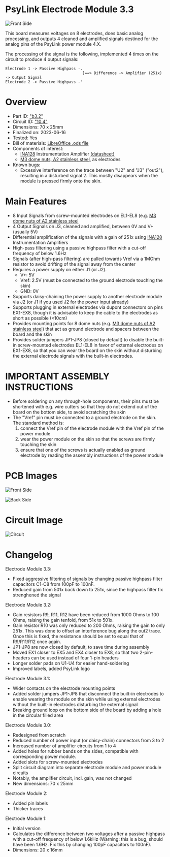 # PsyLink Electrode Module 3.3

![Front Side](https://psylink.me/img/boards/b3.2.png)

This board measures voltages on 8 electrodes, does basic analog processing, and outputs 4 cleaned and amplified signals destined for the analog pins of the PsyLink power module 4.X.

The processing of the signal is the following, implemented 4 times on the circuit to produce 4 output signals:

    Electrode 1 -> Passive Highpass -.
                                      }==> Difference -> Amplifier (251x) -> Output Signal
    Electrode 2 -> Passive Highpass -'

# Overview

- Part ID: ["b3.2"](https://psylink.me/b3.2/)
- Circuit ID: ["10.4"](https://psylink.me/c10.4/)
- Dimensions: 70 x 25mm
- Finalized on: 2023-06-16
- Tested: Yes
- Bill of materials: [LibreOffice .ods file](https://psylink.me/tables/bom_p10.ods)
- Components of interest:
    - [INA128](https://www.ti.com/product/INA128) Instrumentation Amplifier [(datasheet)](https://www.ti.com/lit/ds/symlink/ina128.pdf)
    - [M3 dome nuts, A2 stainless steel](https://www.schraubenking.at/M3-Hutmutter-DIN1587-Edelstahl-A2-P002263), as electrodes
- Known bugs:
    - Excessive interference on the trace between "U2" and "J3" ("out2"), resulting in a disturbed signal 2.  This mostly disappears when the module is pressed firmly onto the skin.

# Main Features

- 8 Input Signals from screw-mounted electrodes on EL1-EL8 (e.g. [M3 dome nuts of A2 stainless steel](https://www.schraubenking.at/M3-Hutmutter-DIN1587-Edelstahl-A2-P002263)
- 4 Output Signals on J3, cleaned and amplified, between 0V and V+ (usually 5V)
- Differential amplification of the signals with a gain of 251x using [INA128](https://www.ti.com/product/INA128) Instrumentation Amplifiers
- High-pass filtering using a passive highpass filter with a cut-off frequency of below 1.6Hz
- Signals (after high-pass filtering) are pulled towards Vref via a 1MOhm resistor to avoid drifting of the signal away from the center
- Requires a power supply on either J1 (or J2).
    - V+: 5V
    - Vref: 2.5V (must be connected to the ground electrode touching the skin)
    - GND: 0V
- Supports daisy-chaining the power supply to another electrode module via J2 (or J1 if you used J2 for the power input already)
- Supports plugging in external electrodes via dupont connectors on pins EX1-EX8, though it is advisable to keep the cable to the electrodes as short as possible (<10cm)
- Provides mounting points for 8 dome nuts (e.g. [M3 dome nuts of A2 stainless steel](https://www.schraubenking.at/M3-Hutmutter-DIN1587-Edelstahl-A2-P002263)) that act as ground electrode and spacers between the board and the skin
- Provides solder jumpers JP1-JP8 (closed by default) to disable the built-in screw-mounted electrodes EL1-EL8 in favor of external electrodes on EX1-EX8, so that you can wear the board on the skin without disturbing the external electrode signals with the built-in electrodes.

# IMPORTANT ASSEMBLY INSTRUCTIONS

- Before soldering on any through-hole components, their pins must be shortened with e.g. wire cutters so that they do not extend out of the board on the bottom side, to avoid scratching the skin
- The "Vref" pin must be connected to a ground electrode on the skin.  The standard method is:
    1. connect the Vref pin of the electrode module with the Vref pin of the power module
    2. wear the power module on the skin so that the screws are firmly touching the skin
    3. ensure that one of the screws is actually enabled as ground electrode by reading the assembly instructions of the power module

# PCB Images

![Front Side](https://psylink.me/img/boards/b3.2.png)

![Back Side](https://psylink.me/img/boards/b3.2_back.png)

# Circuit Image

![Circuit](https://psylink.me/img/circuits/c10.4.png)

# Changelog

Electrode Module 3.3:

- Fixed aggressive filtering of signals by changing passive highpass filter capacitors C1-C8 from 100pF to 100nF.
- Reduced gain from 501x back down to 251x, since the highpass filter fix strenghened the signal

Electrode Module 3.2:

- Gain resistors R9, R11, R12 have been reduced from 1000 Ohms to 100 Ohms, raising the gain tenfold, from 51x to 501x.
- Gain resistor R10 was only reduced to 200 Ohms, raising the gain to only 251x. This was done to offset an interference bug along the out2 trace.  Once this is fixed, the resistance should be set to equal that of R9/R11/R12 once again.
- JP1-JP8 are now closed by default, to save time during assembly
- Moved EX1 closer to EX5 and EX4 closer to EX8, so that two 2-pin-headers can be used instead of four 1-pin headers
- Longer solder pads on U1-U4 for easier hand-soldering
- Improved labels, added PsyLink logo

Electrode Module 3.1:

- Wider contacts on the electrode mounting points
- Added solder jumpers JP1-JP8 that disconnect the built-in electrodes to enable wearing the module on the skin while using external electrodes without the built-in electrodes disturbing the external signal
- Breaking ground loop on the bottom side of the board by adding a hole in the circular filled area

Electrode Module 3.0:

- Redesigned from scratch
- Reduced number of power input (or daisy-chain) connectors from 3 to 2
- Increased number of amplifier circuits from 1 to 4
- Added holes for rubber bands on the sides, compatible with corresponding power module.
- Added slots for screw-mounted electrodes
- Split circuit diagram into separate electrode module and power module circuits
- Notably, the amplifier circuit, incl. gain, was not changed
- New dimensions: 70 x 25mm

Electrode Module 2:

- Added pin labels
- Thicker traces

Electrode Module 1:

- Initial version
- Calculates the difference between two voltages after a passive highpass with a cut-off frequency of below 1.6kHz (Warning: this is a bug, should have been 1.6Hz. Fix this by changing 100pF capacitors to 100nF).
- Dimensions: 20 x 16mm
